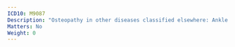 ```yaml
---
ICD10: M9087
Description: "Osteopathy in other diseases classified elsewhere: Ankle and foot"
Matters: No
Weight: 0
---
```


